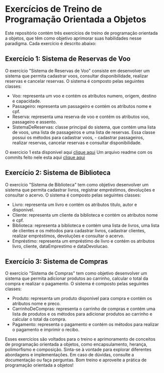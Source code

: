 # Exercícios de Treino de Programação Orientada a Objetos

Este repositório contém três exercícios de treino de programação orientada a objetos, que têm como objetivo aprimorar suas habilidades nesse paradigma. Cada exercício é descrito abaixo:


## Exercício 1: Sistema de Reservas de Voo

O exercício "Sistema de Reservas de Voo" consiste em desenvolver um sistema que permita cadastrar voos, consultar disponibilidade, realizar reservas e cancelar reservas. O sistema é composto pelas seguintes classes:

- Voo: representa um voo e contém os atributos numero, origem, destino e capacidade.
- Passageiro: representa um passageiro e contém os atributos nome e cpf.
- Reserva: representa uma reserva de voo e contém os atributos voo, passageiro e assento.
- SistemaDeReservas: classe principal do sistema, que contém uma lista de voos, uma lista de passageiros e uma lista de reservas. Essa classe possui os métodos para cadastrar voos, - cadastrar passageiros, realizar reservas, cancelar reservas e consultar disponibilidade.

O exercicio 1 esta disponivel aqui [clique aqui](https://github.com/MarcoAntonioMj/POO2/blob/main/Atividade%201/Passo-Passo.md)
Um arquivo readme com os commits feito nele esta aqui [clique aqui](https://github.com/MarcoAntonioMj/POO2/blob/main/Atividade%201/COMMIT_MESSAGE.md)

## Exercício 2: Sistema de Biblioteca
O exercício "Sistema de Biblioteca" tem como objetivo desenvolver um sistema que permita cadastrar livros, registrar empréstimos, devoluções e consultar o acervo. O sistema é composto pelas seguintes classes:

- Livro: representa um livro e contém os atributos titulo, autor e disponivel.
- Cliente: representa um cliente da biblioteca e contém os atributos nome e cpf.
- Biblioteca: representa a biblioteca e contém uma lista de livros, uma lista de clientes e os métodos para cadastrar livros, cadastrar clientes, realizar empréstimos, devoluções e consultar o acervo.
- Empréstimo: representa um empréstimo de livro e contém os atributos livro, cliente, dataEmprestimo e dataDevolucao.

## Exercício 3: Sistema de Compras
O exercício "Sistema de Compras" tem como objetivo desenvolver um sistema que permita adicionar produtos ao carrinho, calcular o total da compra e realizar o pagamento. O sistema é composto pelas seguintes classes:

- Produto: representa um produto disponível para compra e contém os atributos nome e preco.
- CarrinhoDeCompras: representa o carrinho de compras e contém uma lista de produtos e os métodos para adicionar produtos ao carrinho e calcular o total da compra.
- Pagamento: representa o pagamento e contém os métodos para realizar o pagamento e imprimir o recibo.

Esses exercícios são voltados para o treino e aprimoramento de conceitos de programação orientada a objetos, como encapsulamento, herança, polimorfismo e composição. Sinta-se à vontade para explorar diferentes abordagens e implementações. Em caso de dúvidas, consulte a documentação ou faça perguntas. Bom treino e aproveite a prática de programação orientada a objetos!

